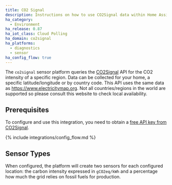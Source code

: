 ```yaml
---
title: CO2 Signal
description: Instructions on how to use CO2Signal data within Home Assistant
ha_category:
  - Environment
ha_release: 0.87
ha_iot_class: Cloud Polling
ha_domain: co2signal
ha_platforms:
  - diagnostics
  - sensor
ha_config_flow: true
---
```


The `co2signal` sensor platform queries the [CO2Signal](https://www.co2signal.com/) API for the CO2 intensity of a specific region. Data can be collected for your home, a specific latitude/longitude or by country code. This API uses the same data as <https://www.electricitymap.org>. Not all countries/regions in the world are supported so please consult this website to check local availability.

## Prerequisites

To configure and use this integration, you need to obtain a [free API key from CO2Signal](https://www.co2signal.com/).

{% include integrations/config_flow.md %}

## Sensor Types

When configured, the platform will create two sensors for each configured location: the carbon intensity expressed in `gCO2eq/kWh` and a percentage how much the grid relies on fossil fuels for production.
